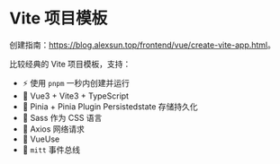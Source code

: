 # Vite 项目模板

创建指南：<https://blog.alexsun.top/frontend/vue/create-vite-app.html>。

比较经典的 Vite 项目模板，支持：
- ⚡ 使用 `pnpm` 一秒内创建并运行
- 🥦 Vue3 + Vite3 + TypeScript
- 🍍 Pinia + Pinia Plugin Persistedstate 存储持久化
- 💌 Sass 作为 CSS 语言
- 🎯 Axios 网络请求
- 🥝 VueUse
- 🎈 `mitt` 事件总线

